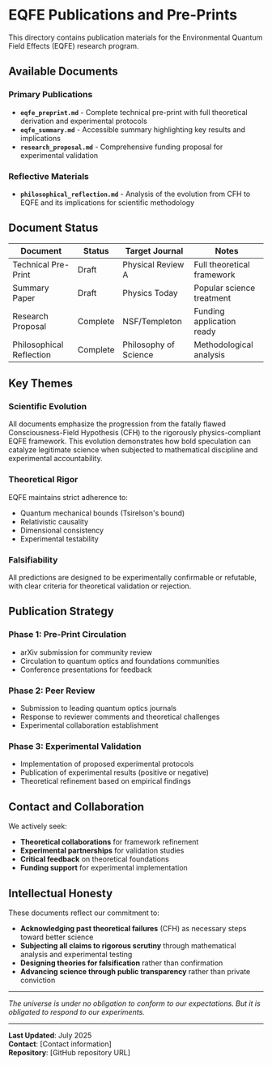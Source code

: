 # EQFE Publications and Pre-Prints

This directory contains publication materials for the Environmental Quantum Field Effects (EQFE) research program.

## Available Documents

### Primary Publications

- **`eqfe_preprint.md`** - Complete technical pre-print with full theoretical derivation and experimental protocols
- **`eqfe_summary.md`** - Accessible summary highlighting key results and implications
- **`research_proposal.md`** - Comprehensive funding proposal for experimental validation

### Reflective Materials

- **`philosophical_reflection.md`** - Analysis of the evolution from CFH to EQFE and its implications for scientific methodology

## Document Status

| Document | Status | Target Journal | Notes |
|----------|--------|----------------|-------|
| Technical Pre-Print | Draft | Physical Review A | Full theoretical framework |
| Summary Paper | Draft | Physics Today | Popular science treatment |
| Research Proposal | Complete | NSF/Templeton | Funding application ready |
| Philosophical Reflection | Complete | Philosophy of Science | Methodological analysis |

## Key Themes

### Scientific Evolution
All documents emphasize the progression from the fatally flawed Consciousness-Field Hypothesis (CFH) to the rigorously physics-compliant EQFE framework. This evolution demonstrates how bold speculation can catalyze legitimate science when subjected to mathematical discipline and experimental accountability.

### Theoretical Rigor
EQFE maintains strict adherence to:
- Quantum mechanical bounds (Tsirelson's bound)
- Relativistic causality
- Dimensional consistency
- Experimental testability

### Falsifiability
All predictions are designed to be experimentally confirmable or refutable, with clear criteria for theoretical validation or rejection.

## Publication Strategy

### Phase 1: Pre-Print Circulation
- arXiv submission for community review
- Circulation to quantum optics and foundations communities
- Conference presentations for feedback

### Phase 2: Peer Review
- Submission to leading quantum optics journals
- Response to reviewer comments and theoretical challenges
- Experimental collaboration establishment

### Phase 3: Experimental Validation
- Implementation of proposed experimental protocols
- Publication of experimental results (positive or negative)
- Theoretical refinement based on empirical findings

## Contact and Collaboration

We actively seek:
- **Theoretical collaborations** for framework refinement
- **Experimental partnerships** for validation studies
- **Critical feedback** on theoretical foundations
- **Funding support** for experimental implementation

## Intellectual Honesty

These documents reflect our commitment to:
- **Acknowledging past theoretical failures** (CFH) as necessary steps toward better science
- **Subjecting all claims to rigorous scrutiny** through mathematical analysis and experimental testing
- **Designing theories for falsification** rather than confirmation
- **Advancing science through public transparency** rather than private conviction

---

*The universe is under no obligation to conform to our expectations. But it is obligated to respond to our experiments.*

---

**Last Updated**: July 2025  
**Contact**: [Contact information]  
**Repository**: [GitHub repository URL]
